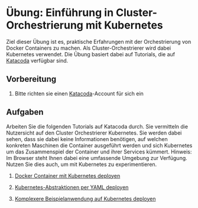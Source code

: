 # Übung: Einführung in Cluster-Orchestrierung mit Kubernetes

Ziel dieser Übung ist es, praktische Erfahrungen mit der Orchestrierung von Docker Containers zu machen. Als Cluster-Orchestrierer wird dabei Kubernetes verwendet. Die Übung basiert dabei auf Tutorials, die auf [Katacoda](https://www.katacoda.com/) verfügbar sind.

## Vorbereitung

1. Bitte richten sie einen [Katacoda](https://www.katacoda.com/)-Account für sich ein

## Aufgaben
Arbeiten Sie die folgenden Tutorials auf Katacoda durch. Sie vermitteln die Nutzersicht auf den Cluster Orchestrierer Kubernetes. Sie werden dabei sehen, dass sie dabei keine Informationen benötigen, auf welchen konkreten Maschinen die Container ausgeführt werden und sich Kubernetes um das Zusammenspiel der Container und ihrer Services kümmert. 
Hinweis: Im Browser steht Ihnen dabei eine umfassende Umgebung zur Verfügung. Nutzen Sie dies auch, um mit Kubernetes zu experimentieren.

1. [Docker Container mit Kubernetes deployen](https://katacoda.com/courses/kubernetes/kubectl-run-containers)

2. [Kubernetes-Abstraktionen per YAML deployen](https://katacoda.com/courses/kubernetes/creating-kubernetes-yaml-definitions)

3. [Komplexere Beispielanwendung auf Kubernetes deployen](https://katacoda.com/courses/kubernetes/guestbook)








